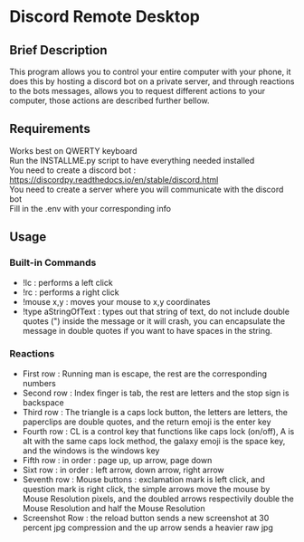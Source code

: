 # Discord Remote Desktop
## Brief Description
This program allows you to control your entire computer with your phone, it does this by hosting a discord bot on a private server, and through reactions to the bots messages, allows you to request different actions to your computer, those actions are described further bellow.

## Requirements
Works best on QWERTY keyboard\
Run the INSTALLME.py script to have everything needed installed\
You need to create a discord bot : https://discordpy.readthedocs.io/en/stable/discord.html \
You need to create a server where you will communicate with the discord bot \
Fill in the .env with your corresponding info

## Usage
### Built-in Commands
- !lc : performs a left click
- !rc : performs a right click
- !mouse x,y : moves your mouse to x,y coordinates
- !type aStringOfText : types out that string of text, do not include double quotes (") inside the message or it will crash, you can encapsulate the message in double quotes if you want to have spaces in the string.

### Reactions
- First row : Running man is escape, the rest are the corresponding numbers
- Second row : Index finger is tab, the rest are letters and the stop sign is backspace
- Third row : The triangle is a caps lock button, the letters are letters, the paperclips are double quotes, and the return emoji is the enter key
- Fourth row : CL is a control key that functions like caps lock (on/off), A is alt with the same caps lock method, the galaxy emoji is the space key, and the windows is the windows key
- Fifth row : in order : page up, up arrow, page down
- Sixt row : in order : left arrow, down arrow, right arrow
- Seventh row : Mouse buttons : exclamation mark is left click, and question mark is right click, the simple arrows move the mouse by Mouse Resolution pixels, and the doubled arrows respectivily double the Mouse Resolution and half the Mouse Resolution
- Screenshot Row : the reload button sends a new screenshot at 30 percent jpg compression and the up arrow sends a heavier raw jpg 
